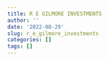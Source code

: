```yaml
---
title: R E GILMORE INVESTMENTS
author: ''
date: '2022-08-29'
slug: r_e_gilmore_investments
categories: []
tags: []
---
```

